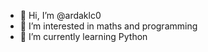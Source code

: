 - 👋 Hi, I’m @ardaklc0
- 👀 I’m interested in maths and programming
- 🌱 I’m currently learning Python
